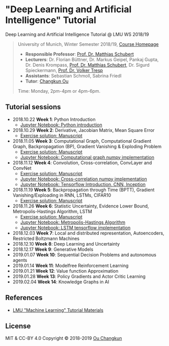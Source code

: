 # "Deep Learning and Artificial Intelligence" Tutorial

Deep Learning and Artificial Intelligence Tutorial @ LMU WS 2018/19 

> University of Munich, Winter Semester 2018/19, [Course Homepage](http://www.dbs.ifi.lmu.de/cms/studium_lehre/lehre_master/deep1819/index.html)
>
> - **Responsible Professor**: [Prof. Dr. Matthias Schubert](http://www.dbs.ifi.lmu.de/cms/personen/professoren/schubert/index.html)
> - **Lecturers**: Dr. Florian Büttner, Dr. Markus Geipel, Pankaj Gupta, Dr. Denis Krompass, [Prof. Dr. Matthias Schubert](http://www.dbs.ifi.lmu.de/cms/personen/professoren/schubert/index.html), Dr. Sigurd Spieckermann, [Prof. Dr. Volker Tresp](http://www.dbs.ifi.lmu.de/cms/personen/professoren/tresp/index.html)
> - **Assistants**: Sebastian Schmoll, Sabrina Friedl
> - **Tutor**: [Changkun Ou](https://changkun.de)
>
> Time: Monday, 2pm-4pm or 4pm-6pm.

## Tutorial sessions

- 2018.10.22 **Week 1**: Python Introduction
  - [Jupyter Notebook: Python introduction](week1/py_intro_self.ipynb)
- 2018.10.29 **Week 2**: Derivative, Jacobian Matrix, Mean Square Error
  - [Exercise solution: Manuscript](week2/manuscript.pdf)
- 2018.11.05 **Week 3**: Computational Graph, Computational Gradient Graph, Backpropagation (BP), Gradient Vanishing & Exploding Problem
  - [Exercise solution: Manuscript](week3/manuscript.pdf)
  - [Jupyter Notebook: Computational graph numpy implementation](week3/comp_graph.ipynb)
- 2018.11.12 **Week 4**: Convolution, Cross-correlation, ConvLayer and ConvNet
  - [Exercise solution: Manuscript](week4/manuscript.pdf)
  - [Jupyter Notebook: Cross-correlation numpy implementation](wee4/crosscor.ipynb)
  - [Jupyter Notebook: Tensorflow Introduction, CNN, Inception](week4/tf_cnn_inception.ipynb)
- 2018.11.19 **Week 5**: Backpropagation through Time (BPTT), Gradient Vanishing/Exploading in RNN, LSTMs, CIFAR10
  - [Exercise solution: Manuscript](week5/manuscript.pdf)
- 2018.11.26 **Week 6**: Statistic Uncertainty, Evidence Lower Bound, Metropolis-Hastings Algorithm, LSTM
  - [Exercise solution: Manuscript](week6/manuscript.pdf)
  - [Jupyter Notebook: Metropolis-Hastings Algorithm](mha.ipynb)
  - [Jupyter Notebook: LSTM tensorflow implementation](lstm.ipynb)
- 2018.12.03 **Week 7**: Local and distributed representation, Autoencoders, Restricted Boltzmann Machines
- 2018.12.10 **Week 8**: Deep Learning and Uncertainty
- 2018.12.17 **Week 9**: Generative Models
- 2019.01.07 **Week 10**: Sequential Decision Problems and autonomous agents
- 2019.01.14 **Week 11**: Modelfree Reinforcement Learning
- 2019.01.21 **Week 12**: Value function Approximation
- 2019.01.28 **Week 13**: Policy Gradients and Actor Critic Learning
- 2019.02.04 **Week 14**: Knowledge Graphs in AI

## References

- [LMU "Machine Learning" Tutorial Materials](https://github.com/changkun/ss18-machine-learning-tutorial)

## License

MIT & CC-BY 4.0 Copyright &copy; 2018-2019 [Ou Changkun](https://changkun.de)